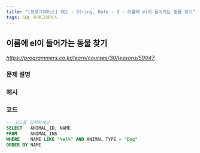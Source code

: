 ```yaml
---
title: "[프로그래머스] SQL - String, Date - 2 - 이름에 el이 들어가는 동물 찾기"
tags: SQL 프로그래머스
---
```


## 이름에 el이 들어가는 동물 찾기

*<https://programmers.co.kr/learn/courses/30/lessons/59047>*

### 문제 설명

### 예시

### 코드

``` sql
-- 코드를 입력하세요
SELECT   ANIMAL_ID, NAME
FROM     ANIMAL_INS
WHERE    NAME LIKE "%el%" AND ANIMAL_TYPE = "Dog"
ORDER BY NAME
```